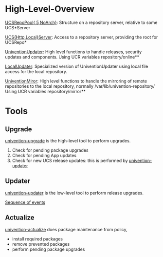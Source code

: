 High-Level-Overview
===================

[UCSRepoPool{,5,NoArch}](../modules/univention/updater/tools.py):
	Structure on a repository server, relative to some UCS*Server

[UCS{Http,Local}Server](../modules/univention/updater/tools.py):
	Access to a repository server, providing the root for UCSRepo*

[UniventionUpdater](../modules/univention/updater/tools.py):
	High level functions to handle releases, security updates and components.
	Using UCR variables repository/online**

[LocalUpdater](../modules/univention/updater/tools.py):
	Specialized version of UniventionUpdater using local file access for the local repository.

[UniventionMiror](../modules/univention/updater/mirror.py):
	High level functions to handle the mirroring of remote repositories to the local repository, normally /var/lib/univention-repository/
	Using UCR variables repository/mirror**

Tools
=====

Upgrade
-------

[univention-upgrade](../modules/univention/updater/scripts/upgrade.py) is the high-level tool to perform upgrades.
1.  Check for pending package upgrades
2.  Check for pending App updates
3.  Check for new UCS release updates: this is performed by [univention-updater](../modules/univention/updater/scripts/updater.py)

Updater
-------

[univention-updater](../modules/univention/updater/scripts/updater.py) is the low-level tool to perform release upgrades.

[Sequence of events](https://docs.software-univention.de/developer-reference-5.2.html#updater:release-update)


Actualize
---------

[univention-actualize](../modules/univention/updater/scripts/actualize.py) does package maintenance from policy,
* install required packages
* remove prevented packages
* perform pending package upgrades
